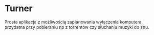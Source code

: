 # Turner


Prosta aplikacja z możliwością zaplanowania wyłączenia komputera, przydatna przy pobieraniu np z torrentów czy słuchaniu muzyki do snu.
